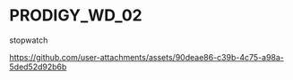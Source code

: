 # PRODIGY_WD_02
stopwatch






https://github.com/user-attachments/assets/90deae86-c39b-4c75-a98a-5ded52d92b6b

